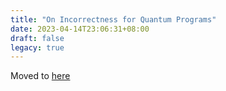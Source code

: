 ```yaml
---
title: "On Incorrectness for Quantum Programs"
date: 2023-04-14T23:06:31+08:00
draft: false
legacy: true
---
```


Moved to [here](../publications/ilq)
